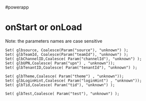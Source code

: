 #powerapp 

# onStart or onLoad

Note:  the parameters names are case sensitive 
``` powerapp
Set( glbsource, Coalesce(Param("source"), "unknown") );
Set( glbTeamId, Coalesce(Param("teamId"), "unknown") );
Set( glbChannelID,Coalesce( Param("channelId"), "unknown") );
Set( glbUPN,Coalesce( Param("upn") , "unknown"));
Set( glbTenantID,Coalesce( Param("tenantId"), "unknown") );

Set( glbTheme,Coalesce( Param("theme") , "unknown"));
Set( glbLoginHint,Coalesce( Param("loginHint") , "unknown"));
Set( glbTid,Coalesce( Param("tid"), "unknown") );

Set( glbTest,Coalesce( Param("test"), "unknown") );
```
